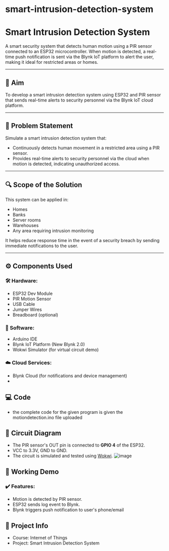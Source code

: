 # smart-intrusion-detection-system
# Smart Intrusion Detection System

A smart security system that detects human motion using a PIR sensor connected to an ESP32 microcontroller. When motion is detected, a real-time push notification is sent via the Blynk IoT platform to alert the user, making it ideal for restricted areas or homes.

---

## 📌 Aim

To develop a smart intrusion detection system using ESP32 and PIR sensor that sends real-time alerts to security personnel via the Blynk IoT cloud platform.

---

## 📖 Problem Statement

Simulate a smart intrusion detection system that:
- Continuously detects human movement in a restricted area using a PIR sensor.
- Provides real-time alerts to security personnel via the cloud when motion is detected, indicating unauthorized access.

---

## 🔍 Scope of the Solution

This system can be applied in:
- Homes
- Banks
- Server rooms
- Warehouses
- Any area requiring intrusion monitoring

It helps reduce response time in the event of a security breach by sending immediate notifications to the user.

---

## ⚙️ Components Used

### 🛠️ Hardware:
- ESP32 Dev Module
- PIR Motion Sensor
- USB Cable
- Jumper Wires
- Breadboard (optional)

### 🧠 Software:
- Arduino IDE
- Blynk IoT Platform (New Blynk 2.0)
- Wokwi Simulator (for virtual circuit demo)

### ☁️ Cloud Services:
- Blynk Cloud (for notifications and device management)
- 
## 💻 Code
- the complete code for the given program is given the motiondetection.ino file uploaded
   
## 🧪 Circuit Diagram

- The PIR sensor's OUT pin is connected to **GPIO 4** of the ESP32.
- VCC to 3.3V, GND to GND.
- The circuit is simulated and tested using [Wokwi](https://wokwi.com).
![image](https://github.com/user-attachments/assets/90cfa1cd-b9b8-49ec-b9f9-797b9d09e22b)



## 📲 Working Demo

### ✔️ Features:
- Motion is detected by PIR sensor.
- ESP32 sends log event to Blynk.
- Blynk triggers push notification to user's phone/email
 

## 📅 Project Info

- Course: Internet of Things
- Project: Smart Intrusion Detection System




